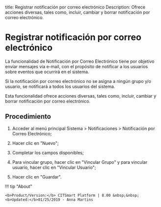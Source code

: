 title: Registrar notificación por correo electrónico
Description: Ofrece acciones diversas, tales como, incluir, cambiar y borrar notificación por correo electrónico.
# Registrar notificación por correo electrónico


La funcionalidad de Notificación por Correo Electrónico tiene por objetivo
enviar mensajes vía e-mail, con el propósito de notificar a los usuarios sobre
eventos que ocurrirá en el sistema.

Si la notificación por correo electrónico no se asigna a ningún grupo y/o
usuario, se notificará a todos los usuarios del sistema.

Esta funcionalidad ofrece acciones diversas, tales como, incluir, cambiar y
borrar notificación por correo electrónico.

Procedimiento
-----------------

1.  Acceder al menú principal Sistema \> Notificaciones \> Notificación por
    Correo Electrónico;

2.  Hacer clic en "Nuevo";

3.  Completar los campos disponibles;

4.  Para vincular grupo, hacer clic en "Vincular Grupo" y para vincular usuario,
    hacer clic en "Vincular Usuario";

5.  Hacer clic en "Guardar".



!!! tip "About"

    <b>Product/Version:</b> CITSmart Platform | 8.00 &nbsp;&nbsp;
    <b>Updated:</b>01/25/2019 - Anna Martins
